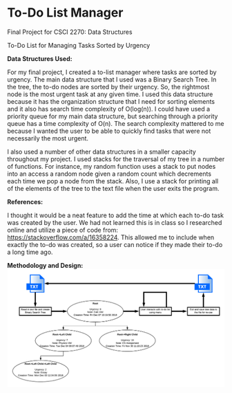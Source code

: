 # To-Do List Manager
Final Project for CSCI 2270: Data Structures 

To-Do List for Managing Tasks Sorted by Urgency

**Data Structures Used:**

For my final project, I created a to-list manager where tasks are sorted by urgency. The main data structure that I used was a Binary Search Tree. In the tree, the to-do nodes are sorted by their urgency. So, the rightmost node is the most urgent task at any given time. I used this data structure because it has the organization structure that I need for sorting elements and it also has search time complexity of O(log(n)). I could have used a priority queue for my main data structure, but searching through a priority queue has a time complexity of O(n). The search complexity mattered to me because I wanted the user to be able to quickly find tasks that were not necessarily the most urgent.

I also used a number of other data structures in a smaller capacity throughout my project. I used stacks for the traversal of my tree in a number of functions. For instance, my random function uses a stack to put nodes into an access a random node given a random count which decrements each time we pop a node from the stack. Also, I use a stack for printing all of the elements of the tree to the text file when the user exits the program.

**References:**

I thought it would be a neat feature to add the time at which each to-do task was created by the user. We had not learned this is in class so I researched online and utilize a piece of code from: https://stackoverflow.com/a/16358224. This allowed me to include when exactly the to-do was created, so a user can notice if they made their to-do a long time ago.

**Methodology and Design:**
![alt text](https://github.com/hkvietok/todo-list-manager/blob/master/ProgramDesign.png?raw=true)

